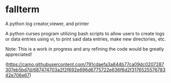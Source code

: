 # fallterm
A python log creator,viewer, and printer


A python curses program utilizing  bash scripts to allow users to create logs or data entries using vi,
to print said data entries, make new directories, etc.

Note: 
This is a work in progress and any refining the code would be greatly appreciated!




(https://camo.githubusercontent.com/791cdaefa3a844b77ca09dc0207287307eb5bd7d/687474703a2f2f692e696d6775722e636f6d2f317652557678342e706e67)
